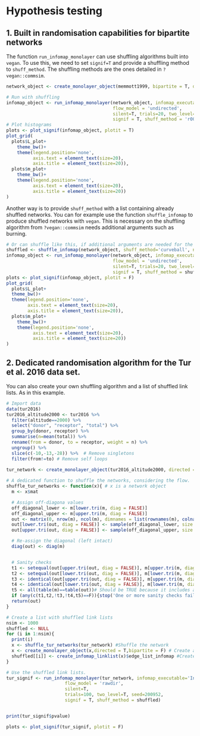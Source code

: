 # Hypothesis testing

## 1. Built in randomisation capabilities for bipartite networks

The function `run_infomap_monolayer` can use shuffling algorithms built into `vegan`. To use this, we need to set `signif=T` and provide a shuffling method to `shuff_method`. The shuffling methods are the ones detailed in `?vegan::commsim`.

```R
network_object <- create_monolayer_object(memmott1999, bipartite = T, directed = F, group_names = c('A','P'))

# Run with shuffling
infomap_object <- run_infomap_monolayer(network_object, infomap_executable='Infomap',
                                        flow_model = 'undirected',
                                        silent=T, trials=20, two_level=T, seed=123, 
                                        signif = T, shuff_method = 'r00', nsim = 50)
# Plot histograms
plots <- plot_signif(infomap_object, plotit = T)
plot_grid(
  plots$L_plot+
    theme_bw()+
    theme(legend.position='none', 
          axis.text = element_text(size=20), 
          axis.title = element_text(size=20)),
  plots$m_plot+
    theme_bw()+
    theme(legend.position='none', 
          axis.text = element_text(size=20), 
          axis.title = element_text(size=20))
)
```

Another way is to provide `shuff_method` with a list containing already shuffled networks. You can for example use the function `shuffle_infomap` to produce shuffled networks with `vegan`. This is necessary on the shuffling algorithm from `?vegan::commsim` needs additional arguments such as burning.

```R
# Or can shuffle like this, if additional arguments are needed for the shuffling algorithm
shuffled <- shuffle_infomap(network_object, shuff_method='curveball', nsim=50, burnin=2000)
infomap_object <- run_infomap_monolayer(network_object, infomap_executable='Infomap',
                                        flow_model = 'undirected',
                                        silent=T, trials=20, two_level=T, seed=123, 
                                        signif = T, shuff_method = shuffled, nsim = 50)
plots <- plot_signif(infomap_object, plotit = F)
plot_grid(
  plots$L_plot+
  theme_bw()+
  theme(legend.position='none', 
        axis.text = element_text(size=20), 
        axis.title = element_text(size=20)),
  plots$m_plot+
    theme_bw()+
    theme(legend.position='none', 
          axis.text = element_text(size=20), 
          axis.title = element_text(size=20))
)
```
 

## 2. Dedicated randomisation algorithm for the Tur et al. 2016 data set.
You can also create your own shuffling algorithm and a list of shuffled link lists. As in this example.

```R
# Import data
data(tur2016)
tur2016_altitude2000 <- tur2016 %>% 
  filter(altitude==2000) %>% 
  select("donor", "receptor", "total") %>% 
  group_by(donor, receptor) %>% 
  summarise(n=mean(total)) %>% 
  rename(from = donor, to = receptor, weight = n) %>% 
  ungroup() %>%
  slice(c(-10,-13,-28)) %>%  # Remove singletons
  filter(from!=to) # Remove self loops
  
tur_network <- create_monolayer_object(tur2016_altitude2000, directed = T, bipartite = F)

# A dedicated function to shuffle the networks, considering the flow.
shuffle_tur_networks <- function(x){ # x is a network object
  m <- x$mat

  # Assign off-diagona values
  off_diagonal_lower <- m[lower.tri(m, diag = FALSE)]
  off_diagonal_upper <- m[upper.tri(m, diag = FALSE)]
  out <- matrix(0, nrow(m), ncol(m), dimnames = list(rownames(m), colnames(m)))
  out[lower.tri(out, diag = FALSE)] <- sample(off_diagonal_lower, size = length(off_diagonal_lower), replace = F)
  out[upper.tri(out, diag = FALSE)] <- sample(off_diagonal_upper, size = length(off_diagonal_upper), replace = F)

  # Re-assign the diagonal (left intact)
  diag(out) <- diag(m)


  # Sanity checks
  t1 <- setequal(out[upper.tri(out, diag = FALSE)], m[upper.tri(m, diag = FALSE)]) #Should be TRUE
  t2 <- setequal(out[lower.tri(out, diag = FALSE)], m[lower.tri(m, diag = FALSE)]) #Should be TRUE
  t3 <- identical(out[upper.tri(out, diag = FALSE)], m[upper.tri(m, diag = FALSE)]) #Should be FALSE
  t4 <- identical(out[lower.tri(out, diag = FALSE)], m[lower.tri(m, diag = FALSE)]) #Should be FALSE
  t5 <- all(table(m)==table(out))# Should be TRUE because it includes all the values, including diagonal
  if (any(c(t1,t2,!t3,!t4,t5)==F)){stop('One or more sanity checks failed')}
  return(out)
}

# Create a list with shuffled link lists
nsim <- 1000
shuffled <- NULL
for (i in 1:nsim){
  print(i)
  x <- shuffle_tur_networks(tur_network) #Shuffle the network
  x <- create_monolayer_object(x,directed = T,bipartite = F) # Create a monolayer object
  shuffled[[i]] <- create_infomap_linklist(x)$edge_list_infomap #Create a link-list
}  

# Use the shuffled link lists. 
tur_signif <- run_infomap_monolayer(tur_network, infomap_executable='Infomap',
                      flow_model = 'rawdir',
                      silent=T,
                      trials=100, two_level=T, seed=200952,
                      signif = T, shuff_method = shuffled)


print(tur_signif$pvalue)

plots <- plot_signif(tur_signif, plotit = F)
```

